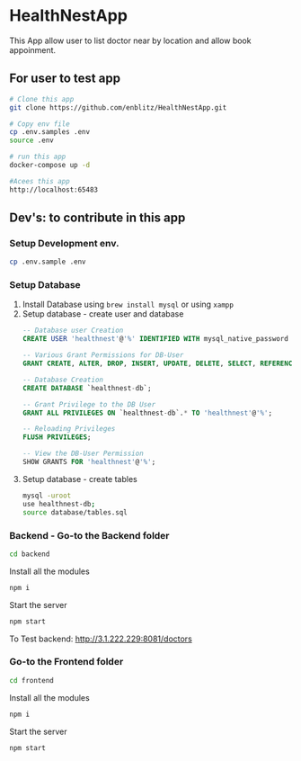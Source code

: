 # HealthNestApp
This App allow user to list doctor near by location and allow book appoinment.


## For user to test app
```bash
# Clone this app
git clone https://github.com/enblitz/HealthNestApp.git

# Copy env file
cp .env.samples .env
source .env

# run this app
docker-compose up -d

#Acees this app
http://localhost:65483
```

## Dev's: to contribute in this app

### Setup Development env.
```bash
cp .env.sample .env
```

### Setup Database


1. Install Database using `brew install mysql` or using `xampp`
2. Setup database - create user and database
    ```sql
    -- Database user Creation
    CREATE USER 'healthnest'@'%' IDENTIFIED WITH mysql_native_password BY 'hel#net191';

    -- Various Grant Permissions for DB-User
    GRANT CREATE, ALTER, DROP, INSERT, UPDATE, DELETE, SELECT, REFERENCES, RELOAD on *.* TO 'healthnest'@'%' WITH GRANT OPTION;

    -- Database Creation
    CREATE DATABASE `healthnest-db`;

    -- Grant Privilege to the DB User
    GRANT ALL PRIVILEGES ON `healthnest-db`.* TO 'healthnest'@'%';

    -- Reloading Privileges
    FLUSH PRIVILEGES;

    -- View the DB-User Permission
    SHOW GRANTS FOR 'healthnest'@'%';
    ```
3. Setup database - create tables
    ```bash
    mysql -uroot
    use healthnest-db;
    source database/tables.sql
    ```

### Backend - Go-to the Backend folder
```bash
cd backend
```
Install all the modules
```bash
npm i
```
Start the server
```bash
npm start
```

To Test backend:
http://3.1.222.229:8081/doctors
### Go-to the Frontend folder

```bash
cd frontend
```
Install all the modules
```bash
npm i
```
Start the server
```bash
npm start
```

